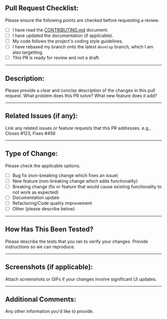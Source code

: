 ## Pull Request Checklist:

Please ensure the following points are checked before requesting a review.

* [ ] I have read the [CONTRIBUTING.md](CONTRIBUTING.md) document.
* [ ] I have updated the documentation (if applicable).
* [ ] My code follows the project's coding style guidelines.
* [ ] I have rebased my branch onto the latest `develop` branch, which I am also targetting.
* [ ] This PR is ready for review and not a draft.

---

## Description:

Please provide a clear and concise description of the changes in this pull request.
What problem does this PR solve? What new feature does it add?

---

## Related Issues (if any):

Link any related issues or feature requests that this PR addresses.
e.g., Closes #123, Fixes #456

---

## Type of Change:

Please check the applicable options.

* [ ] Bug fix (non-breaking change which fixes an issue)
* [ ] New feature (non-breaking change which adds functionality)
* [ ] Breaking change (fix or feature that would cause existing functionality to not work as expected)
* [ ] Documentation update
* [ ] Refactoring/Code quality improvement
* [ ] Other (please describe below)

---

## How Has This Been Tested?

Please describe the tests that you ran to verify your changes. Provide instructions so we can reproduce.

---

## Screenshots (if applicable):

Attach screenshots or GIFs if your changes involve significant UI updates.

---

## Additional Comments:

Any other information you'd like to provide.
